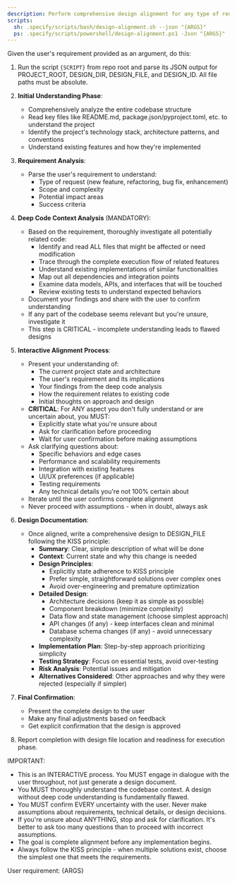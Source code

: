 ```yaml
---
description: Perform comprehensive design alignment for any type of requirement (new features, refactoring, bug fixes) through iterative dialogue.
scripts:
  sh: .specify/scripts/bash/design-alignment.sh --json "{ARGS}"
  ps: .specify/scripts/powershell/design-alignment.ps1 -Json "{ARGS}"
---
```


Given the user's requirement provided as an argument, do this:

1. Run the script `{SCRIPT}` from repo root and parse its JSON output for PROJECT_ROOT, DESIGN_DIR, DESIGN_FILE, and DESIGN_ID. All file paths must be absolute.

2. **Initial Understanding Phase**:
   - Comprehensively analyze the entire codebase structure
   - Read key files like README.md, package.json/pyproject.toml, etc. to understand the project
   - Identify the project's technology stack, architecture patterns, and conventions
   - Understand existing features and how they're implemented

3. **Requirement Analysis**:
   - Parse the user's requirement to understand:
     * Type of request (new feature, refactoring, bug fix, enhancement)
     * Scope and complexity
     * Potential impact areas
     * Success criteria

4. **Deep Code Context Analysis** (MANDATORY):
   - Based on the requirement, thoroughly investigate all potentially related code:
     * Identify and read ALL files that might be affected or need modification
     * Trace through the complete execution flow of related features
     * Understand existing implementations of similar functionalities
     * Map out all dependencies and integration points
     * Examine data models, APIs, and interfaces that will be touched
     * Review existing tests to understand expected behaviors
   - Document your findings and share with the user to confirm understanding
   - If any part of the codebase seems relevant but you're unsure, investigate it
   - This step is CRITICAL - incomplete understanding leads to flawed designs

5. **Interactive Alignment Process**:
   - Present your understanding of:
     * The current project state and architecture
     * The user's requirement and its implications
     * Your findings from the deep code analysis
     * How the requirement relates to existing code
     * Initial thoughts on approach and design
   - **CRITICAL**: For ANY aspect you don't fully understand or are uncertain about, you MUST:
     * Explicitly state what you're unsure about
     * Ask for clarification before proceeding
     * Wait for user confirmation before making assumptions
   - Ask clarifying questions about:
     * Specific behaviors and edge cases
     * Performance and scalability requirements
     * Integration with existing features
     * UI/UX preferences (if applicable)
     * Testing requirements
     * Any technical details you're not 100% certain about
   - Iterate until the user confirms complete alignment
   - Never proceed with assumptions - when in doubt, always ask

6. **Design Documentation**:
   - Once aligned, write a comprehensive design to DESIGN_FILE following the KISS principle:
     * **Summary**: Clear, simple description of what will be done
     * **Context**: Current state and why this change is needed
     * **Design Principles**: 
       - Explicitly state adherence to KISS principle
       - Prefer simple, straightforward solutions over complex ones
       - Avoid over-engineering and premature optimization
     * **Detailed Design**: 
       - Architecture decisions (keep it as simple as possible)
       - Component breakdown (minimize complexity)
       - Data flow and state management (choose simplest approach)
       - API changes (if any) - keep interfaces clean and minimal
       - Database schema changes (if any) - avoid unnecessary complexity
     * **Implementation Plan**: Step-by-step approach prioritizing simplicity
     * **Testing Strategy**: Focus on essential tests, avoid over-testing
     * **Risk Analysis**: Potential issues and mitigation
     * **Alternatives Considered**: Other approaches and why they were rejected (especially if simpler)

7. **Final Confirmation**:
   - Present the complete design to the user
   - Make any final adjustments based on feedback
   - Get explicit confirmation that the design is approved

8. Report completion with design file location and readiness for execution phase.

IMPORTANT: 
- This is an INTERACTIVE process. You MUST engage in dialogue with the user throughout, not just generate a design document.
- You MUST thoroughly understand the codebase context. A design without deep code understanding is fundamentally flawed.
- You MUST confirm EVERY uncertainty with the user. Never make assumptions about requirements, technical details, or design decisions.
- If you're unsure about ANYTHING, stop and ask for clarification. It's better to ask too many questions than to proceed with incorrect assumptions.
- The goal is complete alignment before any implementation begins.
- Always follow the KISS principle - when multiple solutions exist, choose the simplest one that meets the requirements.

User requirement: {ARGS}
